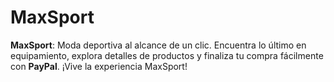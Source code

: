 # MaxSport
**MaxSport**: Moda deportiva al alcance de un clic. Encuentra lo último en equipamiento, explora detalles de productos y finaliza tu compra fácilmente con **PayPal**. ¡Vive la experiencia MaxSport!
